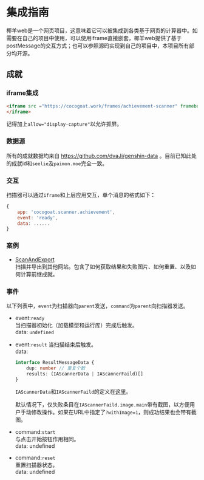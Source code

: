 # 集成指南
椰羊web是一个网页项目，这意味着它可以被集成到各类基于网页的计算器中。如需要在自己的项目中使用，可以使用iframe直接嵌套，椰羊web提供了基于postMessage的交互方式；也可以参照源码实现到自己的项目中，本项目所有部分均开源。

## 成就
### iframe集成
```html
<iframe src ="https://cocogoat.work/frames/achievement-scanner" frameborder="0" allow="display-capture">
</iframe>
```
记得加上`allow="display-capture"`以允许抓屏。

### 数据源
所有的成就数据均来自 https://github.com/dvaJi/genshin-data 。目前已知此处的成就id和`seelie`及`paimon.moe`完全一致。

### 交互
扫描器可以通过`iframe`和上层应用交互，单个消息的格式如下：
```js
{
    app: 'cocogoat.scanner.achievement',
    event: 'ready',
    data: ......
}
```
### 案例
 - [ScanAndExport](https://github.com/YuehaiTeam/cocogoat-web/blob/main/src/views/AchievementScanner/ScanAndExport.vue)  
   扫描并导出到其他网站。包含了如何获取结果和失败图片、如何重置、以及如何计算前继成就。

### 事件
以下列表中，`event`为扫描器向`parent`发送，`command`为`parent`向扫描器发送。

 - event:`ready`  
   当扫描器初始化（加载模型和运行库）完成后触发。  
   data: `undefined`
 - event:`result`
   当扫描结束后触发。  
   data:
   ```typescript
   interface ResultMessageData {
       dup: number // 重复个数
       results: (IAScannerData | IAScannerFaild)[]
   }
   ```
   `IAScannerData`和`IAScannerFaild`的定义在[这里](https://github.com/YuehaiTeam/cocogoat-web/blob/main/src/views/AchievementScanner/scanner/scanner.ts#L35-L52)。  

   默认情况下，仅失败条目在`IAScannerFaild.image.main`带有截图，以方便用户手动修改操作。如果在URL中指定了`?withImage=1`，则成功结果也会带有截图。

 - command:`start`  
   与点击开始按钮作用相同。  
   data: undefined  

 - command:`reset`  
   重置扫描器状态。  
   data: undefined